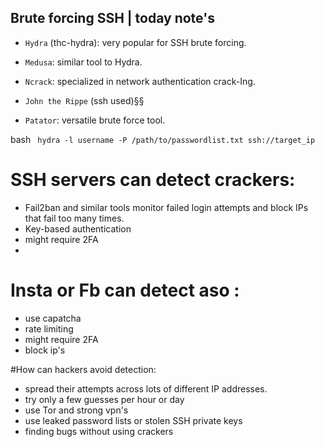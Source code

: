 ## Brute forcing SSH | today note's

- `Hydra` (thc-hydra): very popular for SSH brute forcing.

- `Medusa`: similar tool to Hydra.

- `Ncrack`: specialized in network authentication crack-Ing.

- `John the Rippe` (ssh used)§§

- `Patator`: versatile brute force tool.

bash ```
hydra -l username -P /path/to/passwordlist.txt ssh://target_ip```

# SSH servers can detect crackers: 
- Fail2ban and similar tools monitor failed login attempts and block IPs that fail too many times.
- Key-based authentication
- might require 2FA
- 
# Insta or Fb can detect aso :
- use capatcha
- rate limiting
- might require 2FA
- block ip's

#How can hackers avoid detection:
- spread their attempts across lots of different IP addresses.
- try only a few guesses per hour or day
- use Tor and strong vpn's
- use leaked password lists or stolen SSH private keys
- finding bugs without using crackers
 
  

